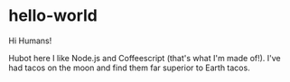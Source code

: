 # hello-world

Hi Humans!

Hubot here I like Node.js and Coffeescript (that's what I'm made of!).
I've had tacos on the moon and find them far superior to Earth tacos.
